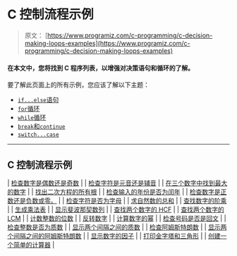# C 控制流程示例

> 原文： [https://www.programiz.com/c-programming/c-decision-making-loops-examples](https://www.programiz.com/c-programming/c-decision-making-loops-examples)

#### 在本文中，您将找到 C 程序列表，以增强对决策语句和循环的了解。

要了解此页面上的所有示例，您应该了解以下主题：

*   [`if...else`语句](/c-programming/c-if-else-statement "if...else Statement in C programming")
*   [`for`循环](/c-programming/c-for-loop "for Loop in C programming")
*   [`while`循环](/c-programming/c-do-while-loops "while loop in C programming")
*   [`break`和`continue`](/c-programming/c-break-continue-statement "C  break and continue")
*   [`switch...case`](/c-programming/c-switch-case-statement "switch Statement in C programming")

* * *

## C 控制流程示例

| [检查数字是偶数还是奇数](/c-programming/examples/even-odd) |
| [检查字符是元音还是辅音](/c-programming/examples/vowel-consonant) |
| [在三个数字中找到最大的数字](/c-programming/examples/largest-number-three) |
| [找出二次方程的所有根](/c-programming/examples/quadratic-roots) |
| [检查输入的年份是否为闰年](/c-programming/examples/leap-year) |
| [检查数字是正数还是负数或零。](/c-programming/examples/negative-positive-zero) |
| [检查字符是否为字母](/c-programming/examples/alphabet) |
| [求自然数的总和](/c-programming/examples/sum-natural-numbers) |
| [查找数字的阶乘](/c-programming/examples/factorial) |
| [生成乘法表](/c-programming/examples/multiplication-table) |
| [显示斐波那契数列](/c-programming/examples/fibonacci-series) |
| [查找两个数字的 HCF](/c-programming/examples/hcf-gcd) |
| [查找两个数字的 LCM](/c-programming/examples/lcm) |
| [计数整数的位数](/c-programming/examples/digits-count) |
| [反转数字](/c-programming/examples/reverse-number) |
| [计算数字的幂](/c-programming/examples/power-number) |
| [检查号码是否是回文](/c-programming/examples/palindrome-number) |
| [检查整数是否为质数](/c-programming/examples/prime-number) |
| [显示两个间隔之间的质数](/c-programming/examples/prime-number-intervals) |
| [检查阿姆斯特朗数](/c-programming/examples/check-armstrong-number) |
| [显示两个间隔之间的阿姆斯特朗数](/c-programming/examples/Armstrong-number-interval) |
| [显示数字的因子](/c-programming/examples/factors-number) |
| [打印金字塔和三角形](/c-programming/examples/pyramid-pattern) |
| [创建一个简单的计算器](/c-programming/examples/calculator-switch-case) |